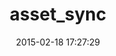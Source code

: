 ---
layout: post
title:  "asset_sync"
repo:   "rumblelabs/asset_sync"
date:   2015-02-18 17:27:29
gemurl: https://github.com/rumblelabs/asset_sync
---